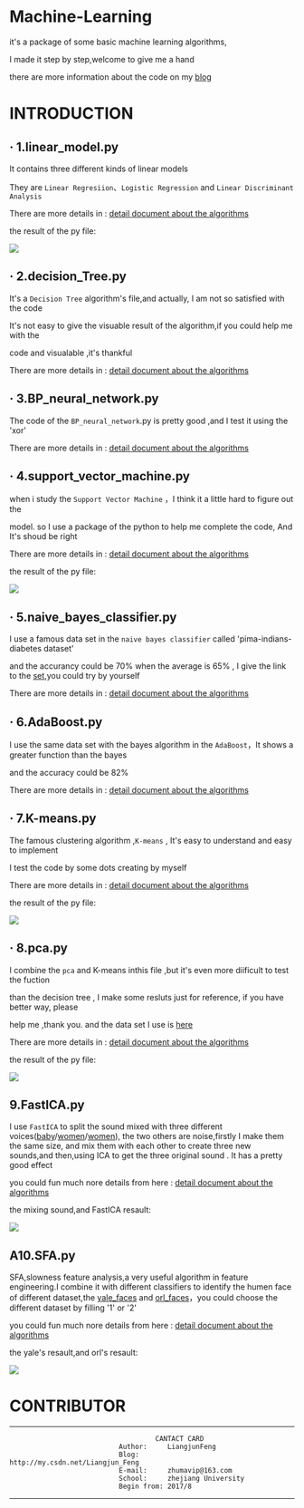 # Machine-Learning

it's a package of some basic machine learning algorithms,

I made it step by step,welcome to give me a hand

there are more information about the code on my [blog](http://write.blog.csdn.net/postlist)

# INTRODUCTION

## · 1.linear_model.py

It contains three different kinds of linear models

They are `Linear Regresiion`、`Logistic Regression` and `Linear Discriminant Analysis`

There are more details in :  [detail document about the algorithms](http://blog.csdn.net/liangjun_feng/article/details/77758179)

the result of the py file:

![](https://github.com/LiangjunFeng/Machine-Learning/blob/master/pic/linear_model.png)  

## · 2.decision_Tree.py

It's a `Decision Tree` algorithm's file,and actually, I am not so satisfied with the code 

It's not easy to give the visuable result of the algorithm,if you could help me with the

code and visualable ,it's thankful

There are more details in :  [detail document about the algorithms](http://blog.csdn.net/baimafujinji/article/details/51724371)

## · 3.BP_neural_network.py

The code of the `BP_neural_network`.py is pretty good ,and I test it using the 'xor'

There are more details in :  [detail document about the algorithms](http://blog.csdn.net/liangjun_feng/article/details/78016019)

## · 4.support_vector_machine.py

when i study the `Support Vector Machine` ，I think it a little hard to figure out the 

model. so I use a package of the python to help me complete the code,  And It's shoud be right

There are more details in :  [detail document about the algorithms](http://blog.csdn.net/liangjun_feng/article/details/78046526)

the result of the py file:

![](https://github.com/LiangjunFeng/Machine-Learning/blob/master/pic/support%20vector%20machine.png)

## · 5.naive_bayes_classifier.py

I use a famous data set in the `naive bayes classifier` called 'pima-indians-diabetes dataset'

and the accurancy could be 70% when the average is 65% , I give the link to the [set](https://github.com/LiangjunFeng/Machine-Learning/blob/master/pima-indians-diabetes%20dataset),you could try by yourself

There are more details in :  [detail document about the algorithms](http://blog.csdn.net/liangjun_feng/article/details/78057753)

## · 6.AdaBoost.py

I use the same data set with the bayes algorithm in the `AdaBoost`，It shows a greater function than the bayes

and the accuracy could be 82%

There are more details in :  [detail document about the algorithms](http://blog.csdn.net/liangjun_feng/article/details/78123583)

## · 7.K-means.py

The famous clustering algorithm ,`K-means` , It's easy to understand and easy to implement

I test the code by some dots creating by myself

There are more details in :  [detail document about the algorithms](http://blog.csdn.net/Liangjun_Feng/article/details/78154549)

the result of the py file:

![](https://github.com/LiangjunFeng/Machine-Learning/blob/master/pic/k_means.png)

## · 8.pca.py

I combine the `pca` and K-means inthis file ,but it's even more diificult to test the fuction

than the decision tree , I make some resluts just for reference, if you have better way, please 

help me ,thank you. and the data set I use is [here](https://github.com/LiangjunFeng/Machine-Learning/blob/master/Epileptic%20Seizure%20Recognition%20Data%20Set.csv) 

There are more details in :  [detail document about the algorithms](http://blog.csdn.net/watkinsong/article/details/38536463)

the result of the py file:

![](https://github.com/LiangjunFeng/Machine-Learning/blob/master/pic/pca.png)

## 9.FastICA.py
I use `FastICA` to split the sound mixed with three different voices([baby](https://github.com/LiangjunFeng/Machine-Learning/blob/master/pic/ICA/LDC2017S10.scaled.wav)/[women](https://github.com/LiangjunFeng/Machine-Learning/blob/master/pic/ICA/LDC2017S07.clean.wav)/[women](https://github.com/LiangjunFeng/Machine-Learning/blob/master/pic/ICA/LDC93S1.wav)), the two others are noise,firstly I make them the same size, and mix them with each other to create three new sounds,and then,using ICA to get the three original sound . It has a pretty good effect

you could fun much nore details from here : [detail document about the algorithms](http://blog.csdn.net/liangjun_feng/article/details/78293613)

the mixing sound,and FastICA resault:

![](https://github.com/LiangjunFeng/Machine-Learning/blob/master/pic/ICA/Res.png)

## A10.SFA.py
SFA,slowness feature analysis,a very useful algorithm in feature engineering.I combine it  with different classifiers to identify the humen face of different dataset,the [yale_faces](https://github.com/LiangjunFeng/Machine-Learning/tree/master/pic/SFA/yale_faces) and [orl_faces](https://github.com/LiangjunFeng/Machine-Learning/tree/master/pic/SFA/orl_faces_full)，you could choose the different dataset by filling '1' or '2'

you could fun much nore details from here : [detail document about the algorithms](http://blog.csdn.net/sichuantzh/article/details/77411464?locationNum=2&fps=1)

the yale's resault,and orl's resault:

![](https://github.com/LiangjunFeng/Machine-Learning/blob/master/pic/SFA/resault.png)



# CONTRIBUTOR

-----------------------------------------------------------------------
                                        CANTACT CARD
                               Author:     LiangjunFeng
                               Blog:       http://my.csdn.net/Liangjun_Feng
                               E-mail:     zhumavip@163.com
                               School:     zhejiang University
                               Begin from: 2017/8
-----------------------------------------------------------------------
